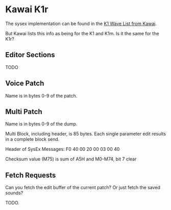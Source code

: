 # Kawai K1r

The sysex implementation can be found in the [K1 Wave List from Kawai](https://kawaius.com/wp-content/uploads/2019/04/Kawai-K1-Wave-List.pdf).

But Kawai lists this info as being for the K1 and K1m. Is it the same for the K1r?

## Editor Sections

TODO

## Voice Patch

Name is in bytes 0-9 of the patch.

## Multi Patch

Name is in bytes 0-9 of the dump.

Multi Block, including header, is 85 bytes. Each single parameter edit results in a complete block send.

Header of SysEx Messages: F0 40 00 20 00 03 00 40

Checksum value (M75) is sum of A5H and M0-M74, bit 7 clear

## Fetch Requests

Can you fetch the edit buffer of the current patch? Or just fetch the saved sounds?

TODO.
